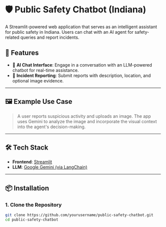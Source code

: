 # 🛡️ Public Safety Chatbot (Indiana)

A Streamlit-powered web application that serves as an intelligent assistant for public safety in Indiana. Users can chat with an AI agent for safety-related queries and report incidents.

## 🚀 Features

- 💬 **AI Chat Interface**: Engage in a conversation with an LLM-powered chatbot for real-time assistance.
- 📸 **Incident Reporting**: Submit reports with description, location, and optional image evidence.

---

## 🖼️ Example Use Case

> A user reports suspicious activity and uploads an image. The app uses Gemini to analyze the image and incorporate the visual context into the agent's decision-making.

---

## 🛠️ Tech Stack

- **Frontend**: [Streamlit](https://streamlit.io/)
- **LLM**: [Google Gemini (via LangChain)](https://python.langchain.com/docs/integrations/chat/google_generative_ai)
---

## 📦 Installation

### 1. Clone the Repository

```bash
git clone https://github.com/yourusername/public-safety-chatbot.git
cd public-safety-chatbot
